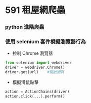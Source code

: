 # 591 租屋網爬蟲
### python 進階爬蟲
### 使用 selenium 套件模擬瀏覽器行為

- 控制 Chrome 瀏覽器
```python
from selenium import webdriver
driver = webdriver.Chrome()
driver.get(url)    #開啟網頁
```
- 模擬滑鼠點擊
```python
action = ActionChains(driver)
action.click(...).perform() 
```
